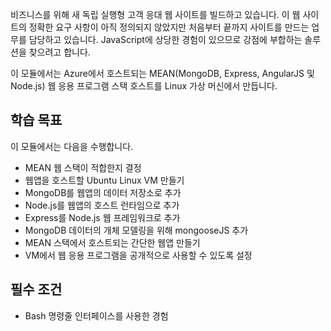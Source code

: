 비즈니스를 위해 새 독립 실행형 고객 응대 웹 사이트를 빌드하고 있습니다. 이 웹 사이트의 정확한 요구 사항이 아직 정의되지 않았지만 처음부터 끝까지 사이트를 만드는 업무를 담당하고 있습니다. JavaScript에 상당한 경험이 있으므로 강점에 부합하는 솔루션을 찾으려고 합니다.

이 모듈에서는 Azure에서 호스트되는 MEAN(MongoDB, Express, AngularJS 및 Node.js) 웹 응용 프로그램 스택 호스트를 Linux 가상 머신에서 만듭니다.

## <a name="learning-objectives"></a>학습 목표

이 모듈에서는 다음을 수행합니다.

- MEAN 웹 스택이 적합한지 결정
- 웹앱을 호스트할 Ubuntu Linux VM 만들기
- MongoDB를 웹앱의 데이터 저장소로 추가
- Node.js를 웹앱의 호스트 런타임으로 추가
- Express를 Node.js 웹 프레임워크로 추가
- MongoDB 데이터의 개체 모델링을 위해 mongooseJS 추가
- MEAN 스택에서 호스트되는 간단한 웹앱 만들기
- VM에서 웹 응용 프로그램을 공개적으로 사용할 수 있도록 설정

## <a name="prerequisites"></a>필수 조건

- Bash 명령줄 인터페이스를 사용한 경험